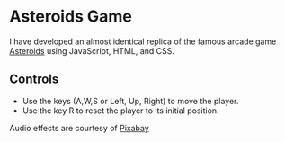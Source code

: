 # Asteroids Game

I have developed an almost identical replica of the famous arcade game [Asteroids](https://asteroids-game-carlagg.netlify.app/) using JavaScript, HTML, and CSS. 

## Controls
- Use the keys (A,W,S or Left, Up, Right) to move the player.
- Use the key R to reset the player to its initial position.

Audio effects are courtesy of [Pixabay](https://pixabay.com/)
